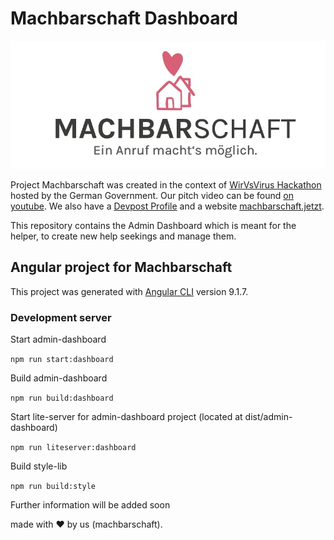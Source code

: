 # Machbarschaft Dashboard

![Machbarschaft Logo](images/logo.jpeg)

Project Machbarschaft was created in the context of [WirVsVirus Hackathon](https://wirvsvirushackathon.org/) hosted by the German Government. Our pitch video can be found [on youtube](https://www.youtube.com/watch?v=8YJ0I0dMmWg). We also have a [Devpost Profile](https://devpost.com/software/einanrufhilft) and a website [machbarschaft.jetzt](https://machbarschaft.jetzt/).

This repository contains the Admin Dashboard which is meant for the helper, to create new help seekings and manage them. 

## Angular project for Machbarschaft 

This project was generated with [Angular CLI](https://github.com/angular/angular-cli) version 9.1.7.

### Development server

Start admin-dashboard 

`npm run start:dashboard`

Build admin-dashboard 

`npm run build:dashboard`

Start lite-server for admin-dashboard project (located at dist/admin-dashboard)

`npm run liteserver:dashboard`

Build style-lib
 
 `npm run build:style`

Further information will be added soon

made with ❤ by us (machbarschaft).

